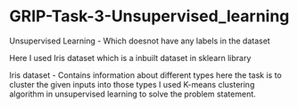 # GRIP-Task-3-Unsupervised_learning
Unsupervised Learning - Which doesnot have any labels in the dataset

Here I used Iris dataset which is a inbuilt dataset in sklearn library

Iris dataset - Contains information about different types
here the task is to cluster the given inputs into those types
I used K-means clustering algorithm in unsupervised learning to solve the problem statement.
